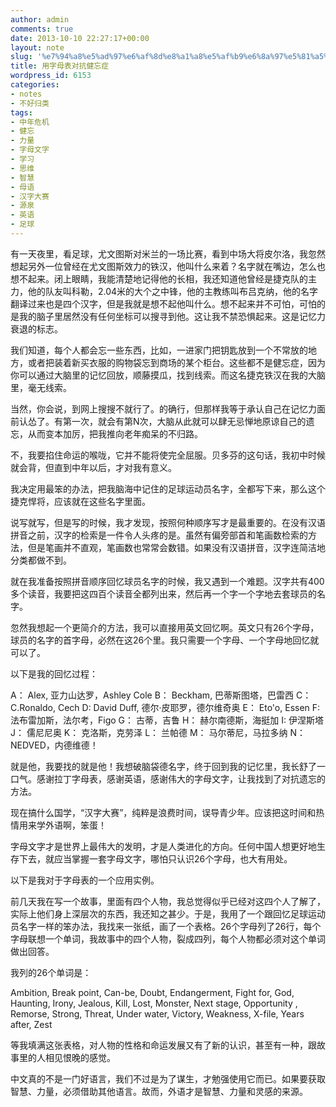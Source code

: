```yaml
---
author: admin
comments: true
date: 2013-10-10 22:27:17+00:00
layout: note
slug: '%e7%94%a8%e5%ad%97%e6%af%8d%e8%a1%a8%e5%af%b9%e6%8a%97%e5%81%a5%e5%bf%98%e7%97%87'
title: 用字母表对抗健忘症
wordpress_id: 6153
categories:
- notes
- 不好归类
tags:
- 中年危机
- 健忘
- 力量
- 字母文字
- 学习
- 思维
- 智慧
- 母语
- 汉字大赛
- 源泉
- 英语
- 足球
---
```


有一天夜里，看足球，尤文图斯对米兰的一场比赛，看到中场大将皮尔洛，我忽然想起另外一位曾经在尤文图斯效力的铁汉，他叫什么来着？名字就在嘴边，怎么也想不起来。闭上眼睛，我能清楚地记得他的长相，我还知道他曾经是捷克队的主力，他的队友叫科勒，2.04米的大个之中锋，他的主教练叫布吕克纳，他的名字翻译过来也是四个汉字，但是我就是想不起他叫什么。想不起来并不可怕，可怕的是我的脑子里居然没有任何坐标可以搜寻到他。这让我不禁恐惧起来。这是记忆力衰退的标志。

我们知道，每个人都会忘一些东西，比如，一进家门把钥匙放到一个不常放的地方，或者把装着新买衣服的购物袋忘到商场的某个柜台。这些都不是健忘症，因为你可以通过大脑里的记忆回放，顺藤摸瓜，找到线索。而这名捷克铁汉在我的大脑里，毫无线索。

当然，你会说，到网上搜搜不就行了。的确行，但那样我等于承认自己在记忆力面前认怂了。有第一次，就会有第N次，大脑从此就可以肆无忌惮地原谅自己的遗忘，从而变本加厉，把我推向老年痴呆的不归路。

不，我要掐住命运的喉咙，它并不能将使完全屈服。贝多芬的这句话，我初中时候就会背，但直到中年以后，才对我有意义。

我决定用最笨的办法，把我脑海中记住的足球运动员名字，全都写下来，那么这个捷克悍将，应该就在这些名字里面。

说写就写，但是写的时候，我才发现，按照何种顺序写才是最重要的。在没有汉语拼音之前，汉字的检索是一件令人头疼的是。虽然有偏旁部首和笔画数检索的方法，但是笔画并不直观，笔画数也常常会数错。如果没有汉语拼音，汉字连简洁地分类都做不到。

就在我准备按照拼音顺序回忆球员名字的时候，我又遇到一个难题。汉字共有400多个读音，我要把这四百个读音全都列出来，然后再一个字一个字地去套球员的名字。

忽然我想起一个更简介的方法，我可以直接用英文回忆啊。英文只有26个字母，球员的名字的首字母，必然在这26个里。我只需要一个字母、一个字母地回忆就可以了。

以下是我的回忆过程：

A： Alex, 亚力山达罗，Ashley Cole
B： Beckham, 巴蒂斯图塔，巴雷西
C： C.Ronaldo, Cech
D: David Duff, 德尔·皮耶罗，德尔维奇奥
E： Eto'o, Essen
F: 法布雷加斯，法尔考，Figo
G： 古蒂，吉鲁
H： 赫尔南德斯，海挺加
I: 伊涅斯塔
J： 儒尼尼奥
K： 克洛斯，克劳泽
L： 兰帕德
M： 马尔蒂尼，马拉多纳
N：NEDVED，内德维德！

就是他，我要找的就是他！我想破脑袋德名字，终于回到我的记忆里，我长舒了一口气。感谢拉丁字母表，感谢英语，感谢伟大的字母文字，让我找到了对抗遗忘的方法。

现在搞什么国学，“汉字大赛”，纯粹是浪费时间，误导青少年。应该把这时间和热情用来学外语啊，笨蛋！

字母文字才是世界上最伟大的发明，才是人类进化的方向。任何中国人想更好地生存下去，就应当掌握一套字母文字，哪怕只认识26个字母，也大有用处。

以下是我对于字母表的一个应用实例。

前几天我在写一个故事，里面有四个人物，我总觉得似乎已经对这四个人了解了，实际上他们身上深层次的东西，我还知之甚少。于是，我用了一个跟回忆足球运动员名字一样的笨办法，我找来一张纸，画了一个表格。26个字母列了26行，每个字母联想一个单词，我故事中的四个人物，裂成四列，每个人物都必须对这个单词做出回答。

我列的26个单词是：

Ambition, Break point, Can-be, Doubt, Endangerment, Fight for, God, Haunting, Irony, Jealous, Kill, Lost, Monster, Next stage, Opportunity , Remorse, Strong, Threat, Under water, Victory, Weakness, X-file, Years after, Zest

等我填满这张表格，对人物的性格和命运发展又有了新的认识，甚至有一种，跟故事里的人相见恨晚的感觉。

中文真的不是一门好语言，我们不过是为了谋生，才勉强使用它而已。如果要获取智慧、力量，必须借助其他语言。故而，外语才是智慧、力量和灵感的来源。

